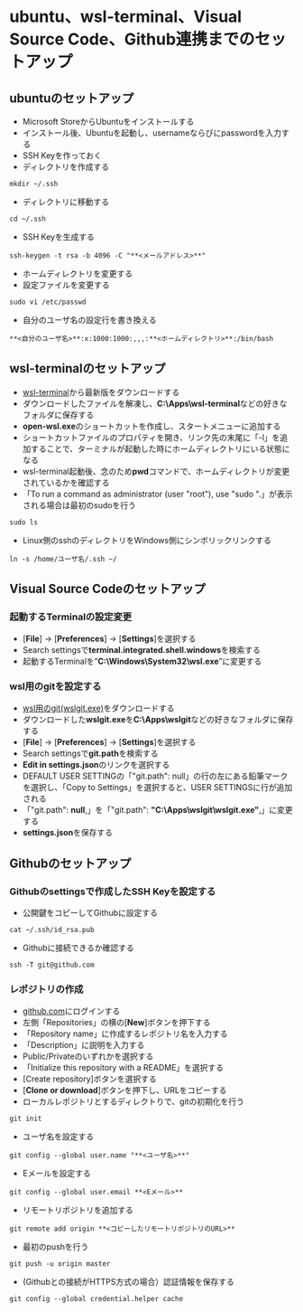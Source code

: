 # ubuntu、wsl-terminal、Visual Source Code、Github連携までのセットアップ
## ubuntuのセットアップ
- Microsoft StoreからUbuntuをインストールする
- インストール後、Ubuntuを起動し、usernameならびにpasswordを入力する
- SSH Keyを作っておく
- ディレクトリを作成する
```
mkdir ~/.ssh
```
- ディレクトリに移動する
```
cd ~/.ssh
```
- SSH Keyを生成する
```
ssh-keygen -t rsa -b 4096 -C "**<メールアドレス>**"
```
- ホームディレクトリを変更する
- 設定ファイルを変更する
```
sudo vi /etc/passwd
``` 
- 自分のユーザ名の設定行を書き換える
```
**<自分のユーザ名>**:x:1000:1000:,,,:**<ホームディレクトリ>**:/bin/bash
```
## wsl-terminalのセットアップ
- [wsl-terminal](https://github.com/goreliu/wsl-terminal/releases)から最新版をダウンロードする
- ダウンロードしたファイルを解凍し、**C:\Apps\wsl-terminal**などの好きなフォルダに保存する
- **open-wsl.exe**のショートカットを作成し、スタートメニューに追加する
- ショートカットファイルのプロパティを開き、リンク先の末尾に「-l」を追加することで、ターミナルが起動した時にホームディレクトリにいる状態になる
- wsl-terminal起動後、念のため**pwd**コマンドで、ホームディレクトリが変更されているかを確認する
- 「To run a command as administrator (user "root"), use "sudo <command>".」が表示される場合は最初のsudoを行う
```
sudo ls
```
- Linux側のsshのディレクトリをWindows側にシンボリックリンクする
```
ln -s /home/ユーザ名/.ssh ~/
```
## Visual Source Codeのセットアップ
### 起動するTerminalの設定変更
- [**File**] -> [**Preferences**] -> [**Settings**]を選択する
- Search settingsで**terminal.integrated.shell.windows**を検索する
- 起動するTerminalを”**C:\Windows\System32\wsl.exe**”に変更する
### wsl用のgitを設定する
- [wsl用のgit(wslgit.exe)](https://github.com/andy-5/wslgit/releases)をダウンロードする
- ダウンロードした**wslgit.exe**を**C:\Apps\wslgit**などの好きなフォルダに保存する
- [**File**] -> [**Preferences**] -> [**Settings**]を選択する
- Search settingsで**git.path**を検索する
- **Edit in settings.json**のリンクを選択する
- DEFAULT USER SETTINGの「"git.path": null」の行の左にある鉛筆マークを選択し、「Copy to Settings」を選択すると、USER SETTINGSに行が追加される
- 「"git.path": **null**,」を「"git.path": **"C:\\Apps\\wslgit\\wslgit.exe"**,」に変更する
- **settings.json**を保存する
## Githubのセットアップ
### Githubのsettingsで作成したSSH Keyを設定する
- 公開鍵をコピーしてGithubに設定する
```
cat ~/.ssh/id_rsa.pub
```
- Githubに接続できるか確認する
```
ssh -T git@github.com
```
### レポジトリの作成
- [github.com](https://github.com/)にログインする
- 左側「Repositories」の横の[**New**]ボタンを押下する
- 「Repository name」に作成するレポジトリ名を入力する
- 「Description」に説明を入力する
- Public/Privateのいずれかを選択する
- 「Initialize this repository with a README」を選択する
- [Create repository]ボタンを選択する
- [**Clone or download**]ボタンを押下し、URLをコピーする
- ローカルレポジトリとするディレクトりで、gitの初期化を行う
```
git init
```
- ユーザ名を設定する
```
git config --global user.name "**<ユーザ名>**"
```
- Eメールを設定する
```
git config --global user.email **<Eメール>**
```
- リモートリポジトリを追加する
```
git remote add origin **<コピーしたリモートリポジトリのURL>**
```
- 最初のpushを行う
```
git push -u origin master
```
- (Githubとの接続がHTTPS方式の場合）認証情報を保存する
```
git config --global credential.helper cache
```
